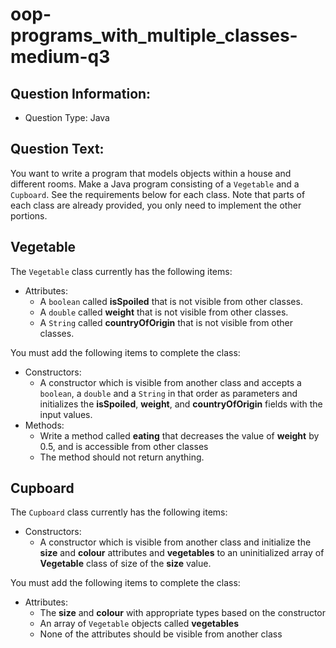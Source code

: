 # oop-programs_with_multiple_classes-medium-q3

## Question Information:

- Question Type: Java

## Question Text:

You want to write a program that models objects within a house and different rooms. Make a Java program
consisting of a `Vegetable` and a `Cupboard`. See the requirements below for each class. Note that parts of each class
are already provided, you only need to implement the other portions.

## Vegetable

The `Vegetable` class currently has the following items:

- Attributes:
    - A `boolean` called **isSpoiled** that is not visible from other classes.
    - A `double` called **weight** that is not visible from other classes.
    - A `String` called **countryOfOrigin** that is not visible from other classes.

You must add the following items to complete the class:

- Constructors:
    - A constructor which is visible from another class and accepts a `boolean`, a `double` and a `String` in that order
      as parameters and initializes the **isSpoiled**, **weight**, and **countryOfOrigin** fields with the input values.
- Methods:
    - Write a method called **eating** that decreases the value of **weight** by 0.5, and is accessible from other
      classes
    - The method should not return anything.

## Cupboard

The `Cupboard` class currently has the following items:

- Constructors:
    - A constructor which is visible from another class and initialize the **size** and **colour** attributes and
      **vegetables** to an uninitialized array of **Vegetable** class of size of the **size** value.

You must add the following items to complete the class:

- Attributes:
    - The **size** and **colour** with appropriate types based on the constructor
    - An array of `Vegetable` objects called **vegetables**
    - None of the attributes should be visible from another class
